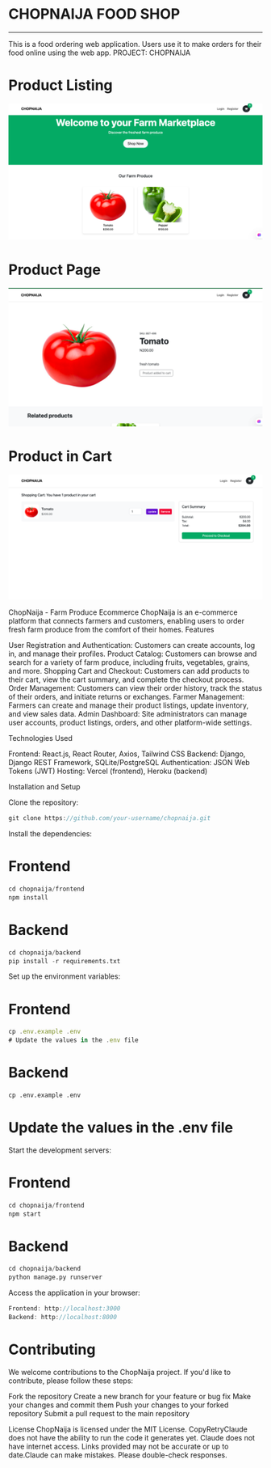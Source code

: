 # CHOPNAIJA FOOD SHOP

---

This is a food ordering web application. Users use it to make orders for their food online using the web app.
PROJECT: CHOPNAIJA
# Product Listing
![chopnaija](https://github.com/IgweEmmanuel/chopnaija/blob/main/frontend/public/chopnaija.png)

# Product Page
![Screenshot 2024-07-06 at 11 37 59](https://github.com/IgweEmmanuel/chopnaija/blob/main/frontend/public/tomato.png)


# Product in Cart
![tomato in cart](https://github.com/IgweEmmanuel/chopnaija/blob/main/frontend/public/cart.png)



ChopNaija - Farm Produce Ecommerce
ChopNaija is an e-commerce platform that connects farmers and customers, enabling users to order fresh farm produce from the comfort of their homes.
Features

User Registration and Authentication: Customers can create accounts, log in, and manage their profiles.
Product Catalog: Customers can browse and search for a variety of farm produce, including fruits, vegetables, grains, and more.
Shopping Cart and Checkout: Customers can add products to their cart, view the cart summary, and complete the checkout process.
Order Management: Customers can view their order history, track the status of their orders, and initiate returns or exchanges.
Farmer Management: Farmers can create and manage their product listings, update inventory, and view sales data.
Admin Dashboard: Site administrators can manage user accounts, product listings, orders, and other platform-wide settings.

Technologies Used

Frontend: React.js, React Router, Axios, Tailwind CSS
Backend: Django, Django REST Framework, SQLite/PostgreSQL
Authentication: JSON Web Tokens (JWT)
Hosting: Vercel (frontend), Heroku (backend)

Installation and Setup

Clone the repository:

```js
git clone https://github.com/your-username/chopnaija.git
```

Install the dependencies:

# Frontend
```js
cd chopnaija/frontend
npm install
```
# Backend
```py
cd chopnaija/backend
pip install -r requirements.txt
```
Set up the environment variables:

# Frontend
```js
cp .env.example .env
# Update the values in the .env file
```
# Backend
```py
cp .env.example .env
```
# Update the values in the .env file

Start the development servers:

# Frontend
```js
cd chopnaija/frontend
npm start
```
# Backend
```py
cd chopnaija/backend
python manage.py runserver
```
Access the application in your browser:

```js
Frontend: http://localhost:3000
Backend: http://localhost:8000
```
# Contributing
We welcome contributions to the ChopNaija project. If you'd like to contribute, please follow these steps:

Fork the repository
Create a new branch for your feature or bug fix
Make your changes and commit them
Push your changes to your forked repository
Submit a pull request to the main repository

License
ChopNaija is licensed under the MIT License. CopyRetryClaude does not have the ability to run the code it generates yet. Claude does not have internet access. Links provided may not be accurate or up to date.Claude can make mistakes. Please double-check responses.

